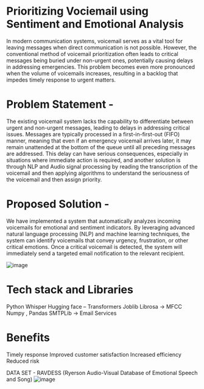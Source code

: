 # Prioritizing Vociemail using Sentiment and Emotional Analysis

In modern communication systems, voicemail serves as a vital tool for leaving messages when direct communication is not possible. However, the conventional method of voicemail prioritization often leads to critical messages being buried under non-urgent ones, potentially causing delays in addressing emergencies. This problem becomes even more pronounced when the volume of voicemails increases, resulting in a backlog that impedes timely response to urgent matters.

# Problem Statement - 
The existing voicemail system lacks the capability to differentiate between urgent and non-urgent messages, leading to delays in addressing critical issues. Messages are typically processed in a first-in-first-out (FIFO) manner, meaning that even if an emergency voicemail arrives later, it may remain unattended at the bottom of the queue until all preceding messages are addressed. This delay can have serious consequences, especially in situations where immediate action is required, and another solution is through NLP and Audio signal processing by reading the transcription of the voicemail and then applying algorithms to understand the seriousness of the voicemail and then assign priority. 

# Proposed Solution - 
We have implemented a system that automatically analyzes incoming voicemails for emotional and sentiment indicators. 
By leveraging advanced natural language processing (NLP) and machine learning techniques, the system can identify voicemails that convey urgency, frustration, or other critical emotions.
Once a critical voicemail is detected, the system will immediately send a targeted email notification to the relevant recipient.

![image](https://github.com/user-attachments/assets/63b46012-bd0e-428b-a338-305426a1724b)

# Tech stack and Libraries
Python
Whisper
Hugging face – Transformers
Joblib
Librosa -> MFCC 
Numpy , Pandas
SMTPLib -> Email Services

# Benefits
Timely response
Improved customer satisfaction 
Increased efficiency
Reduced risk

DATA SET - RAVDESS (Ryerson Audio-Visual Database of Emotional Speech and Song)
![image](https://github.com/user-attachments/assets/2c2006a5-5507-4c98-bcbe-d84d7c707968)
